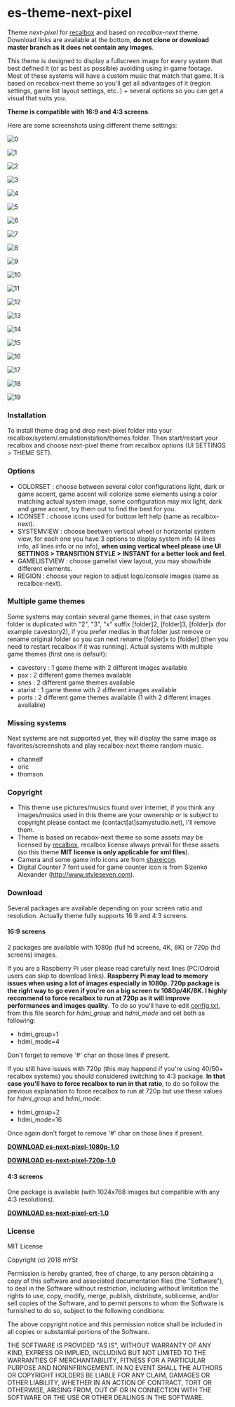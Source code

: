 # es-theme-next-pixel
Theme *next-pixel* for [recalbox](https://www.recalbox.com/) and based on *recalbox-next* theme. Download links are available at the bottom, **do not clone or download master branch as it does not contain any images**.

This theme is designed to display a fullscreen image for every system that best defined it (or as best as possible) avoiding using in game footage. Most of these systems will have a custom music that match that game.
It is based on recabox-next theme so you'll get all advantages of it (region settings, game list layout settings, etc..) + several options so you can get a visual that suits you. 

**Theme is compatible with 16:9 and 4:3 screens**.

Here are some screenshots using different theme settings:

![0](https://raw.githubusercontent.com/samystudio/es-next-pixel/master/screenshots/0.jpg)

![1](https://raw.githubusercontent.com/samystudio/es-next-pixel/master/screenshots/1.jpg)

![2](https://raw.githubusercontent.com/samystudio/es-next-pixel/master/screenshots/2.jpg)

![3](https://raw.githubusercontent.com/samystudio/es-next-pixel/master/screenshots/3.jpg)

![4](https://raw.githubusercontent.com/samystudio/es-next-pixel/master/screenshots/4.jpg)

![5](https://raw.githubusercontent.com/samystudio/es-next-pixel/master/screenshots/5.jpg)

![6](https://raw.githubusercontent.com/samystudio/es-next-pixel/master/screenshots/6.jpg)

![7](https://raw.githubusercontent.com/samystudio/es-next-pixel/master/screenshots/7.jpg)

![8](https://raw.githubusercontent.com/samystudio/es-next-pixel/master/screenshots/8.jpg)

![9](https://raw.githubusercontent.com/samystudio/es-next-pixel/master/screenshots/9.jpg)

![10](https://raw.githubusercontent.com/samystudio/es-next-pixel/master/screenshots/10.jpg)

![11](https://raw.githubusercontent.com/samystudio/es-next-pixel/master/screenshots/11.jpg)

![12](https://raw.githubusercontent.com/samystudio/es-next-pixel/master/screenshots/12.jpg)

![13](https://raw.githubusercontent.com/samystudio/es-next-pixel/master/screenshots/13.jpg)

![14](https://raw.githubusercontent.com/samystudio/es-next-pixel/master/screenshots/14.jpg)

![15](https://raw.githubusercontent.com/samystudio/es-next-pixel/master/screenshots/15.jpg)

![16](https://raw.githubusercontent.com/samystudio/es-next-pixel/master/screenshots/16.jpg)

![17](https://raw.githubusercontent.com/samystudio/es-next-pixel/master/screenshots/17.jpg)

![18](https://raw.githubusercontent.com/samystudio/es-next-pixel/master/screenshots/18.jpg)

![19](https://raw.githubusercontent.com/samystudio/es-next-pixel/master/screenshots/19.jpg)


### Installation
To install theme drag and drop next-pixel folder into your recalbox/system/.emulationstation/themes folder. Then start/restart your recalbox and choose next-pixel theme from recalbox options (UI SETTINGS > THEME SET).


### Options
- COLORSET 	: choose between several color configurations light, dark or game accent, game accent will colorize some elements using a color matching actual system image, some configuration may mix light, dark and game accent, try them out to find the best for you.
- ICONSET 	: choose icons used for bottom left help (same as recalbox-next).
- SYSTEMVIEW 	: choose beetwen vertical wheel or horizontal system view, for each one you have 3 options to display system info (4 lines info, all lines info or no info), **when using vertical wheel please use UI SETTINGS > TRANSITION STYLE > INSTANT for a better look and feel**.
- GAMELISTVIEW	: choose gamelist view layout, you may show/hide different elements.
- REGION		: choose your region to adjust logo/console images (same as recalbox-next).


### Multiple game themes
Some systems may contain several game themes, in that case system folder is duplicated with "2", "3", "x" suffix [folder]2, [folder]3, [folder]x (for example cavestory2), if you prefer medias in that folder just remove or rename original folder so you can next rename [folder]x to [folder] (then you need to restart recalbox if it was running).
Actual systems with multiple game themes (first one is default):
- cavestory : 1 game theme with 2 different images available
- psx : 2 different game themes available
- snes : 2 different game themes available
- atarist : 1 game theme with 2 different images available
- ports : 2 different game themes available (1 with 2 different images available)


### Missing systems
Next systems are not supported yet, they will display the same image as favorites/screenshots and play recalbox-next theme random music.
- channelf
- oric
- thomson


### Copyright
- This theme use pictures/musics found over internet, if you think any images/musics used in this theme are your ownership or is subject to copyright please contact me (contact[at]samystudio.net), I'll remove them.
- Theme is based on recabox-next theme so some assets may be licensed by [recalbox](https://gitlab.com/recalbox/recalbox-themes), recalbox license always prevail for these assets (so this theme **MIT license is only applicable for xml files**).
- Camera and some game info icons are from [shareicon](https://www.shareicon.net).
- Digital Counter 7 font used for game counter icon is from Sizenko Alexander (http://www.styleseven.com).


### Download
Several packages are available depending on your screen ratio and resolution. Actually theme fully supports 16:9 and 4:3 screens.

#### 16:9 screens
2 packages are available with 1080p (full hd screens, 4K, 8K) or 720p (hd screens) images.

If you are a Raspberry Pi user please read carefully next lines (PC/Odroid users can skip to download links).
**Raspberry Pi may lead to memory issues when using a lot of images especially in 1080p. 720p package is the right way to go even if you're on a big screen tv 1080p/4K/8K. I highly recommend to force recalbox to run at 720p as it will improve performances and images quality**. To do so you'll have to edit [config.txt](https://github.com/recalbox/recalbox-os/wiki/Edit-the-config.txt-file-(EN)), from this file search for *hdmi_group* and *hdmi_mode* and set both as following:
- hdmi_group=1
- hdmi_mode=4

Don't forget to remove '#' char on those lines if present.

If you still have issues with 720p (this may happend if you're using 40/50+ recalbox systems) you should considered switching to 4:3 package. **In that case you'll have to force recalbox to run in that ratio**, to do so follow the previous explanation to force recalbox to run at 720p but use these values for *hdmi_group* and *hdmi_mode*:
- hdmi_group=2
- hdmi_mode=16

Once again don't forget to remove '#' char on those lines if present.

**[DOWNLOAD es-next-pixel-1080p-1.0](https://github.com/SamYStudiO/es-next-pixel/archive/1080p.zip)**

**[DOWNLOAD es-next-pixel-720p-1.0](https://github.com/SamYStudiO/es-next-pixel/archive/720p.zip)**

#### 4:3 screens
One package is available (with 1024x768 images but compatible with any 4:3 resolutions).

**[DOWNLOAD es-next-pixel-crt-1.0](https://github.com/SamYStudiO/es-next-pixel/archive/crt.zip)**


### License
MIT License

Copyright (c) 2018 mYSt

Permission is hereby granted, free of charge, to any person obtaining a copy
of this software and associated documentation files (the "Software"), to deal
in the Software without restriction, including without limitation the rights
to use, copy, modify, merge, publish, distribute, sublicense, and/or sell
copies of the Software, and to permit persons to whom the Software is
furnished to do so, subject to the following conditions:

The above copyright notice and this permission notice shall be included in all
copies or substantial portions of the Software.

THE SOFTWARE IS PROVIDED "AS IS", WITHOUT WARRANTY OF ANY KIND, EXPRESS OR
IMPLIED, INCLUDING BUT NOT LIMITED TO THE WARRANTIES OF MERCHANTABILITY,
FITNESS FOR A PARTICULAR PURPOSE AND NONINFRINGEMENT. IN NO EVENT SHALL THE
AUTHORS OR COPYRIGHT HOLDERS BE LIABLE FOR ANY CLAIM, DAMAGES OR OTHER
LIABILITY, WHETHER IN AN ACTION OF CONTRACT, TORT OR OTHERWISE, ARISING FROM,
OUT OF OR IN CONNECTION WITH THE SOFTWARE OR THE USE OR OTHER DEALINGS IN THE
SOFTWARE.


